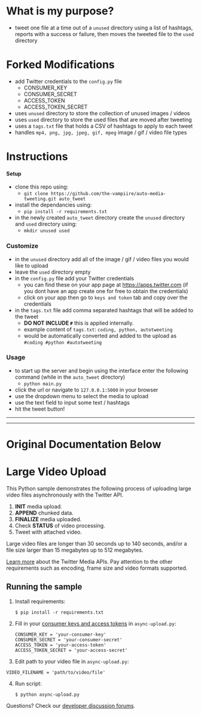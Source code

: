 # What is my purpose?
- tweet one file at a time out of a `unused` directory using a list of hashtags, reports with a success or failure, then moves the tweeted file to the `used` directory

# Forked Modifications
- add Twitter credentials to the `config.py` file
	- CONSUMER_KEY
	- CONSUMER_SECRET
	- ACCESS_TOKEN
	- ACCESS_TOKEN_SECRET
- uses `unused` directory to store the collection of unused images / videos
- uses `used` directory to store the used files that are moved after tweeting
- uses a `tags.txt` file that holds a CSV of hashtags to apply to each tweet
- handles `mp4, png, jpg, jpeg, gif, mpeg` image / gif / video file types 

# Instructions

#### Setup
- clone this repo using:
	- `git clone https://github.com/the-vampiire/auto-media-tweeting.git auto_tweet`
- install the dependancies using:
	-	`pip install -r requirements.txt`
- in the newly created `auto_tweet` directory create the `unused` directory and `used` directory using:
	- `mkdir unused used`
### Customize
- in the `unused` directory add all of the image / gif / video files you would like to upload
- leave the `used` directory empty
- in the `config.py` file add your Twitter credentials
	- you can find these on your app page at https://apps.twitter.com (if you dont have an app create one for free to obtain the credentials)
	- click on your app then go to `keys and token` tab and copy over the credentials
- in the `tags.txt` file add comma separated hashtags that will be added to the tweet
	- **DO NOT INCLUDE `#`** this is applied internally.
	- example content of `tags.txt`: `coding, python, autotweeting`
	- would be automatically converted and added to the upload as `#coding #python #autotweeting`

### Usage
- to start up the server and begin using the interface enter the following command (while in the `auto_tweet` directory)
	- `python main.py`
- click the url or navigate to `127.0.0.1:5000` in your browser
- use the dropdown menu to select the media to upload
- use the text field to input some text / hashtags
- hit the tweet button!

<hr>
<hr>

# Original Documentation Below

# Large Video Upload

This Python sample demonstrates the following process of uploading large video files asynchronously with the Twitter API.

1. **INIT** media upload.
2. **APPEND** chunked data.
3. **FINALIZE** media uploaded.
4. Check **STATUS** of video processing.
5. Tweet with attached video.

Large video files are longer than 30 seconds up to 140 seconds, and/or a file size larger than 15 megabytes up to 512 megabytes.

[Learn more](https://dev.twitter.com/rest/media) about the Twitter Media APIs. Pay attention to the other requirements such as encoding, frame size and video formats supported.

## Running the sample

1. Install requirements:

	```
	$ pip install -r requirements.txt
	```

2. Fill in your [consumer keys and access tokens](https://apps.twitter.com) in `async-upload.py`:

	```
	CONSUMER_KEY = 'your-consumer-key'
	CONSUMER_SECRET = 'your-consumer-secret'
	ACCESS_TOKEN = 'your-access-token'
	ACCESS_TOKEN_SECRET = 'your-access-secret'
	```

3. Edit path to your video file in `async-upload.py`:

 ```
 VIDEO_FILENAME = 'path/to/video/file'
 ```

4. Run script:

	```
	$ python async-upload.py
	```

Questions? Check our [developer discussion forums](https://https://twittercommunity.com/c/media-apis).
